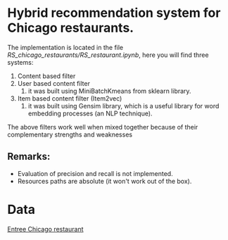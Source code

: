# Hybrid recommendation system for Chicago restaurants.

The implementation is located in the file *RS_chicago_restaurants/RS_restaurant.ipynb*, here you will find three systems:

1. Content based filter
2. User based content filter
	1. it was built using MiniBatchKmeans from sklearn library.
3. Item based content filter (Item2vec)
	1. it was built using Gensim library, which is a useful library for word embedding processes (an NLP technique).

The above filters work well when mixed together because of their complementary strengths and weaknesses

## Remarks:

- Evaluation of precision and recall is not implemented.
- Resources paths are absolute (it won't work out of the box).

# Data
[Entree Chicago restaurant](https://archive.ics.uci.edu/dataset/123/entree+chicago+recommendation+data)

